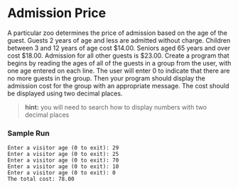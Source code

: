 # Admission Price

A particular zoo determines the price of admission based on the age of the guest.
Guests 2 years of age and less are admitted without charge. Children between 3 and
12 years of age cost $14.00. Seniors aged 65 years and over cost $18.00. Admission
for all other guests is $23.00.
Create a program that begins by reading the ages of all of the guests in a group
from the user, with one age entered on each line. The user will enter 0 to
indicate that there are no more guests in the group. Then your program should display
the admission cost for the group with an appropriate message. The cost should be
displayed using two decimal places.

> **hint:** you will need to search how to display numbers with two decimal places

### Sample Run
```
Enter a visitor age (0 to exit): 29
Enter a visitor age (0 to exit): 25
Enter a visitor age (0 to exit): 70
Enter a visitor age (0 to exit): 10
Enter a visitor age (0 to exit): 0
The total cost: 78.00
```
